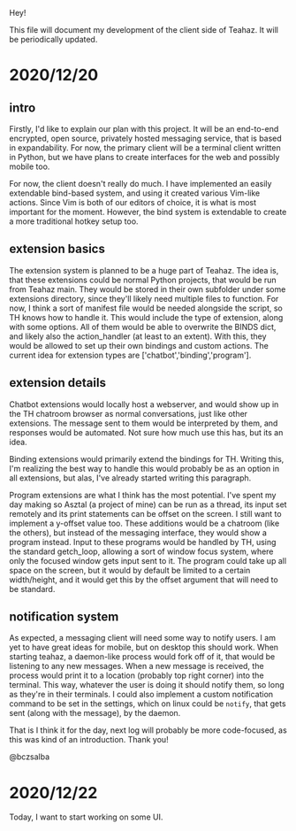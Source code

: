 Hey!

This file will document my development of the client side of Teahaz. It will be periodically updated.

# 2020/12/20

## intro
Firstly, I'd like to explain our plan with this project. It will be an end-to-end encrypted, open source, privately hosted messaging service, that is based in expandability. For now, the primary client will be a terminal client written in Python, but we have plans to create interfaces for the web and possibly mobile too. 

For now, the client doesn't really do much. I have implemented an easily extendable bind-based system, and using it created various Vim-like actions. Since Vim is both of our editors of choice, it is what is most important for the moment. However, the bind system is extendable to create a more traditional hotkey setup too.


## extension basics
The extension system is planned to be a huge part of Teahaz. The idea is, that these extensions could be normal Python projects, that would be run from Teahaz main. They would be stored in their own subfolder under some extensions directory, since they'll likely need multiple files to function. For now, I think a sort of manifest file would be needed alongside the script, so TH knows how to handle it. This would include the type of extension, along with some options. All of them would be able to overwrite the BINDS dict, and likely also the action_handler (at least to an extent). With this, they would be allowed to set up their own bindings and custom actions. The current idea for extension types are ['chatbot','binding','program']. 


## extension details
Chatbot extensions would locally host a webserver, and would show up in the TH chatroom browser as normal conversations, just like other extensions. The message sent to them would be interpreted by them, and responses would be automated. Not sure how much use this has, but its an idea.

Binding extensions would primarily extend the bindings for TH. Writing this, I'm realizing the best way to handle this would probably be as an option in all extensions, but alas, I've already started writing this paragraph.

Program extensions are what I think has the most potential. I've spent my day making so Asztal (a project of mine) can be run as a thread, its input set remotely and its print statements can be offset on the screen. I still want to implement a y-offset value too. These additions would be a chatroom (like the others), but instead of the messaging interface, they would show a program instead. Input to these programs would be handled by TH, using the standard getch_loop, allowing a sort of window focus system, where only the focused window gets input sent to it. The program could take up all space on the screen, but it would by default be limited to a certain width/height, and it would get this by the offset argument that will need to be standard.


## notification system
As expected, a messaging client will need some way to notify users. I am yet to have great ideas for mobile, but on desktop this should work. When starting teahaz, a daemon-like process would fork off of it, that would be listening to any new messages. When a new message is received, the process would print it to a location (probably top right corner) into the terminal. This way, whatever the user is doing it should notify them, so long as they're in their terminals. I could also implement a custom notification command to be set in the settings, which on linux could be `notify`, that gets sent (along with the message), by the daemon.

That is I think it for the day, next log will probably be more code-focused, as this was kind of an introduction. Thank you!

@bczsalba

# 2020/12/22

Today, I want to start working on some UI. 
